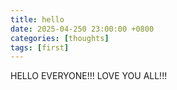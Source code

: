 ```yaml
---
title: hello
date: 2025-04-250 23:00:00 +0800
categories: [thoughts]
tags: [first]
---
```

HELLO EVERYONE!!! LOVE YOU ALL!!!